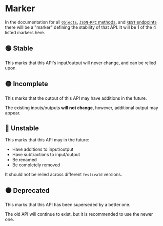 # Marker
In the documentation for all [`Objects`](/common-objects/common-objects.md), [`JSON-RPC` methods](/json-rpc/json-rpc.md), and [`REST` endpoints](/rest/rest.md) there will be a "marker" defining the stability of that API. It will be 1 of the 4 listed markers here.

## 🟢 Stable
This marks that this API's input/output will never change, and can be relied upon.

## 🟡 Incomplete
This marks that the output of this API may have additions in the future.

The existing inputs/outputs **will not change**, however, additional output may appear.

## 🔴 Unstable
This marks that this API may in the future:
- Have additions to input/output
- Have subtractions to input/output
- Be renamed
- Be completely removed

It should not be relied across different `festivald` versions.

## ⚫️ Deprecated
This marks that this API has been superseded by a better one.

The old API will continue to exist, but it is recommended to use the newer one.

